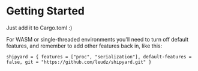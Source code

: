 # Getting Started

Just add it to Cargo.toml :)

For WASM or single-threaded environments you'll need to turn off default features, and remember to add other features back in, like this:

```
shipyard = { features = ["proc", "serialization"], default-features = false, git = "https://github.com/leudz/shipyard.git" }
```